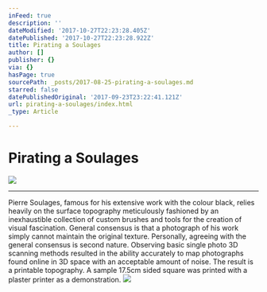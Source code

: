 ```yaml
---
inFeed: true
description: ''
dateModified: '2017-10-27T22:23:28.405Z'
datePublished: '2017-10-27T22:23:28.922Z'
title: Pirating a Soulages
author: []
publisher: {}
via: {}
hasPage: true
sourcePath: _posts/2017-08-25-pirating-a-soulages.md
starred: false
datePublishedOriginal: '2017-09-23T23:22:41.121Z'
url: pirating-a-soulages/index.html
_type: Article

---
```

# Pirating a Soulages
![](https://s3-us-west-2.amazonaws.com/the-grid-img/p/630bcefe53c6563d67d002e491107f313fde6915.jpg)

---

Pierre Soulages, famous for his extensive work with the colour black, relies heavily on the surface topography meticulously fashioned by an inexhaustible collection of custom brushes and tools for the creation of visual fascination. General consensus is that a photograph of his work simply cannot maintain the original texture. Personally, agreeing with the general consensus is second nature. Observing basic single photo 3D scanning methods resulted in the ability accurately to map photographs found online in 3D space with an acceptable amount of noise. The result is a printable topography. A sample 17.5cm sided square was printed with a plaster printer as a demonstration.
![](https://s3-us-west-2.amazonaws.com/the-grid-img/p/fc2029156b01e11249dbe6501b3e1c148c35b295.jpg)